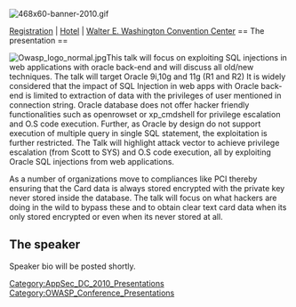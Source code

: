 ![468x60-banner-2010.gif](468x60-banner-2010.gif
"468x60-banner-2010.gif")

[Registration](https://guest.cvent.com/EVENTS/Register/IdentityConfirmation.aspx?e=d52c6f5f-d568-4e16-b8e0-b5e2bf87ab3a)
|
[Hotel](https://resweb.passkey.com/Resweb.do?mode=welcome_gi_new&groupID=2766908)
| [Walter E. Washington Convention
Center](http://www.dcconvention.com/)
\== The presentation ==

![Owasp_logo_normal.jpg](Owasp_logo_normal.jpg
"Owasp_logo_normal.jpg")This talk will focus on exploiting SQL
injections in web applications with oracle back-end and will discuss all
old/new techniques. The talk will target Oracle 9i,10g and 11g (R1 and
R2) It is widely considered that the impact of SQL Injection in web apps
with Oracle back-end is limited to extraction of data with the
privileges of user mentioned in connection string. Oracle database does
not offer hacker friendly functionalities such as openrowset or
xp_cmdshell for privilege escalation and O.S code execution. Further,
as Oracle by design do not support execution of multiple query in single
SQL statement, the exploitation is further restricted. The Talk will
highlight attack vector to achieve privilege escalation (from Scott to
SYS) and O.S code execution, all by exploiting Oracle SQL injections
from web applications.

As a number of organizations move to compliances like PCI thereby
ensuring that the Card data is always stored encrypted with the private
key never stored inside the database. The talk will focus on what
hackers are doing in the wild to bypass these and to obtain clear text
card data when its only stored encrypted or even when its never stored
at all.

## The speaker

Speaker bio will be posted shortly.

[Category:AppSec_DC_2010_Presentations](Category:AppSec_DC_2010_Presentations "wikilink")
[Category:OWASP_Conference_Presentations](Category:OWASP_Conference_Presentations "wikilink")